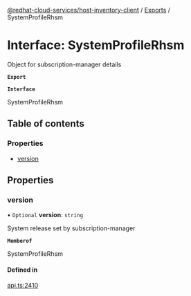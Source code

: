 [@redhat-cloud-services/host-inventory-client](../README.md) / [Exports](../modules.md) / SystemProfileRhsm

# Interface: SystemProfileRhsm

Object for subscription-manager details

**`Export`**

**`Interface`**

SystemProfileRhsm

## Table of contents

### Properties

- [version](SystemProfileRhsm.md#version)

## Properties

### version

• `Optional` **version**: `string`

System release set by subscription-manager

**`Memberof`**

SystemProfileRhsm

#### Defined in

[api.ts:2410](https://github.com/RedHatInsights/javascript-clients/blob/master/packages/host-inventory/api.ts#L2410)
